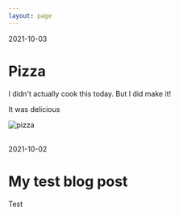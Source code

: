 ```yaml
---
layout: page
---
```


2021-10-03
# Pizza

I didn't actually cook this today. But I did make it!

It was delicious

![pizza](https://i.imgur.com/daD6B41.jpg)
<br />
<br />

2021-10-02
# My test blog post

Test
<br />
<br />

